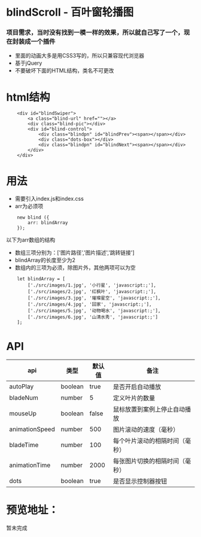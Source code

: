 # blindScroll - 百叶窗轮播图

### 项目需求，当时没有找到一模一样的效果，所以就自己写了一个，现在封装成一个插件
- 里面的动画大多是用CSS3写的，所以只兼容现代浏览器
- 基于jQuery
- 不要破坏下面的HTML结构，类名不可更改

# html结构
```
    <div id="blindSwiper">
        <a class="blind-url" href=""></a>
        <div class="blind-pic"></div>
        <div id="blind-control">
            <div class="blindpn" id="blindPrev"><span></span></div>
            <div class="dots-box"></div>
            <div class="blindpn" id="blindNext"><span></span></div>
        </div>
    </div>
```

# 用法
- 需要引入index.js和index.css
- arr为必须项
```
    new blind ({
        arr: blindArray
    });
```
以下为arr数组的结构
- 数组三项分别为：['图片路径','图片描述','跳转链接']
- blindArray的长度至少为2
- 数组内的三项为必须，除图片外，其他两项可以为空
```
    let blindArray = [
        ['./src/images/1.jpg', '小行星', 'javascript:;'],
        ['./src/images/2.jpg', '红枫叶', 'javascript:;'],
        ['./src/images/3.jpg', '璀璨星空', 'javascript:;'],
        ['./src/images/4.jpg', '回家', 'javascript:;'],
        ['./src/images/5.jpg', '动物喝水', 'javascript:;'],
        ['./src/images/6.jpg', '山清水秀', 'javascript:;']
    ];
```

# API
api  | 类型 | 默认值 | 备注
---- | --- | --- | --- 
autoPlay | boolean | true | 是否开启自动播放
bladeNum |  number | 5 | 定义叶片的数量
mouseUp |  boolean | false | 鼠标放置到案例上停止自动播放
animationSpeed |  number | 500 | 图片滚动的速度（毫秒）
bladeTime |  number | 100 | 每个叶片滚动的相隔时间（毫秒）
animationTime |  number | 2000 | 每张图片切换的相隔时间（毫秒）
dots |  boolean | true | 是否显示控制器按钮


# 预览地址：
暂未完成